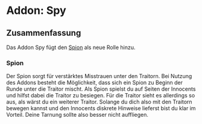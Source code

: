 # Addon: Spy

## Zusammenfassung

Das Addon Spy fügt den [Spion](#Spion) als neue Rolle hinzu.

### Spion

Der Spion sorgt für verstärktes Misstrauen unter den Traitorn. Bei Nutzung des Addons besteht die Möglichkeit, dass sich ein Spion zu Beginn der Runde unter die Traitor mischt. Als Spion spielst du auf Seiten der Innocents und hilfst dabei die Traitor zu besiegen. Für die Traitor sieht es allerdings so aus, als wärst du ein weiterer Traitor. Solange du dich also mit den Traitorn bewegen kannst und den Innocents diskrete Hinweise lieferst bist du klar im Vorteil. Deine Tarnung sollte also besser nicht auffliegen.